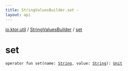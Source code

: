 ```yaml
---
title: StringValuesBuilder.set - 
layout: api
---
```


<div class='api-docs-breadcrumbs'><a href="../index.html">io.ktor.util</a> / <a href="index.html">StringValuesBuilder</a> / <a href="./set.html">set</a></div>

# set

<div class="signature"><code><span class="keyword">operator</span> <span class="keyword">fun </span><span class="identifier">set</span><span class="symbol">(</span><span class="parameterName" id="io.ktor.util.StringValuesBuilder$set(kotlin.String, kotlin.String)/name">name</span><span class="symbol">:</span>&nbsp;<a href="https://kotlinlang.org/api/latest/jvm/stdlib/kotlin/-string/index.html"><span class="identifier">String</span></a><span class="symbol">, </span><span class="parameterName" id="io.ktor.util.StringValuesBuilder$set(kotlin.String, kotlin.String)/value">value</span><span class="symbol">:</span>&nbsp;<a href="https://kotlinlang.org/api/latest/jvm/stdlib/kotlin/-string/index.html"><span class="identifier">String</span></a><span class="symbol">)</span><span class="symbol">: </span><a href="https://kotlinlang.org/api/latest/jvm/stdlib/kotlin/-unit/index.html"><span class="identifier">Unit</span></a></code></div>
